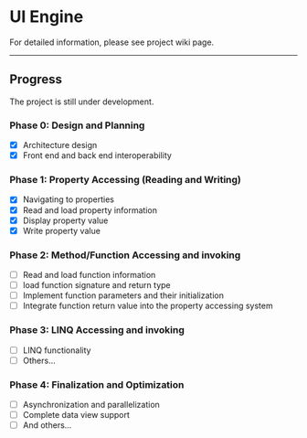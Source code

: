 # UI Engine

For detailed information, please see project wiki page. 

---

## Progress
The project is still under development. 

### Phase 0: Design and Planning

- [x] Architecture design
- [x] Front end and back end interoperability

### Phase 1: Property Accessing (Reading and Writing)

- [x] Navigating to properties
- [x] Read and load property information
- [X] Display property value
- [X] Write property value

### Phase 2: Method/Function Accessing and invoking

- [ ] Read and load function information
- [ ] load function signature and return type
- [ ] Implement function parameters and their initialization
- [ ] Integrate function return value into the property accessing system

### Phase 3: LINQ Accessing and invoking

- [ ] LINQ functionality
- [ ] Others...

### Phase 4: Finalization and Optimization

- [ ] Asynchronization and parallelization
- [ ] Complete data view support
- [ ] And others...